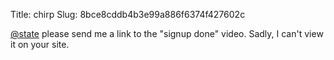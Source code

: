 Title: chirp
Slug: 8bce8cddb4b3e99a886f6374f427602c

<a href="http://twitter.com/state">@state</a> please send me a link to the "signup done" video. Sadly, I can't view it on your site.
